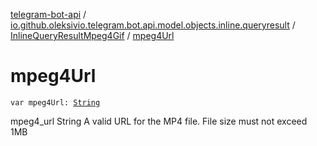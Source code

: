 [telegram-bot-api](../../index.md) / [io.github.oleksivio.telegram.bot.api.model.objects.inline.queryresult](../index.md) / [InlineQueryResultMpeg4Gif](index.md) / [mpeg4Url](./mpeg4-url.md)

# mpeg4Url

`var mpeg4Url: `[`String`](https://kotlinlang.org/api/latest/jvm/stdlib/kotlin/-string/index.html)

mpeg4_url String A valid URL for the MP4 file. File size must not exceed 1MB

